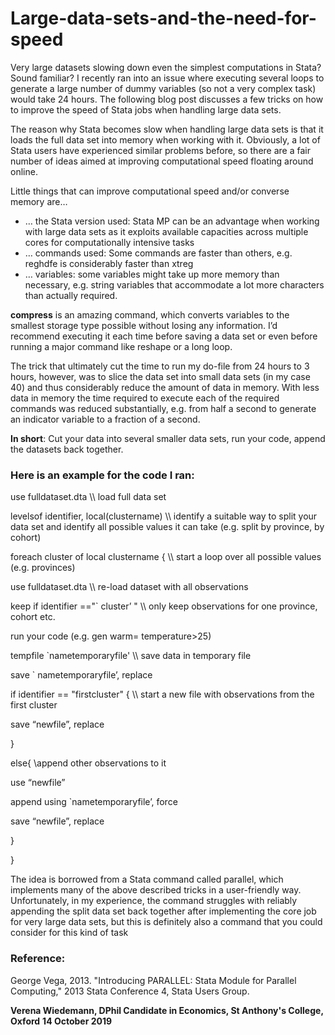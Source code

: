 # Large-data-sets-and-the-need-for-speed
Very large datasets slowing down even the simplest computations in Stata? Sound familiar? I recently ran into an issue where executing several loops to generate a large number of dummy variables (so not a very complex task) would take 24 hours. The following blog post discusses a few tricks on how to improve the speed of Stata jobs when handling large data sets. 

The reason why Stata becomes slow when handling large data sets is that it loads the full data set into memory when working with it. Obviously, a lot of Stata users have experienced similar problems before, so there are a fair number of ideas aimed at improving computational speed floating around online. 

Little things that can improve computational speed and/or converse memory are…

- … the Stata version used: Stata MP can be an advantage when working with large data sets as it exploits available capacities across multiple cores for computationally intensive tasks
- … commands used: Some commands are faster than others, e.g. reghdfe is considerably faster than xtreg
- … variables: some variables might take up more memory than necessary, e.g. string variables that accommodate a lot more characters than actually required. 

**compress** is an amazing command, which converts variables to the smallest storage type possible without losing any information. I’d recommend executing it each time before saving a data set or even before running a major command like reshape or a long loop.

The trick that ultimately cut the time to run my do-file from 24 hours to 3 hours, however, was to slice the data set into small data sets (in my case 40) and thus considerably reduce the amount of data in memory. With less data in memory the time required to execute each of the required commands was reduced substantially, e.g. from half a second to generate an indicator variable to a fraction of a second.

**In short**: Cut your data into several smaller data sets, run your code, append the datasets back together. 


### Here is an example for the code I ran:

use fulldataset.dta				\\\ load full data set

levelsof identifier, local(clustername)      \\\ identify a suitable way to split your data set and identify all possible values it can take (e.g. split by province, by cohort)

foreach cluster of local clustername {     		\\\ start a loop over all possible values (e.g. provinces)

use fulldataset.dta 				\\\ re-load dataset with all observations

keep if identifier =="` cluster’ "            \\\ only keep observations for one province, cohort etc.

run your code (e.g. gen warm= temperature>25)

tempfile `nametemporaryfile'                 \\\ save data in temporary file

save ` nametemporaryfile’, replace

if identifier == "firstcluster" {            \\\ start a new file with observations from the first cluster

save “newfile”, replace

}

else{                                                                                                 \\append other observations to it

use “newfile”

append using `nametemporaryfile’, force

save “newfile”, replace

}

}

The idea is borrowed from a Stata command called parallel, which implements many of the above described tricks in a user-friendly way. Unfortunately, in my experience, the command struggles with reliably appending the split data set back together after implementing the core job for very large data sets, but this is definitely also a command that you could consider for this kind of task

### Reference:
George Vega, 2013. "Introducing PARALLEL: Stata Module for Parallel Computing," 2013 Stata Conference 4, Stata Users Group.

**Verena Wiedemann, DPhil Candidate in Economics, St Anthony's College, Oxford**
**14 October 2019**

